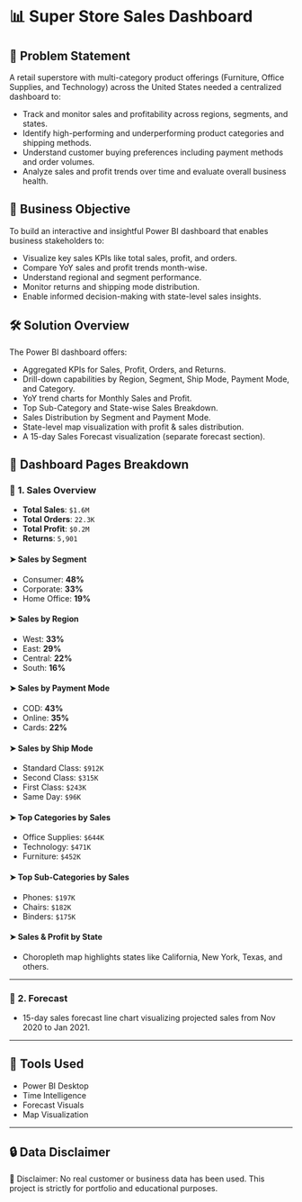 
# 📊 **Super Store Sales Dashboard**

## 🧩 **Problem Statement**
A retail superstore with multi-category product offerings (Furniture, Office Supplies, and Technology) across the United States needed a centralized dashboard to:

- Track and monitor sales and profitability across regions, segments, and states.
- Identify high-performing and underperforming product categories and shipping methods.
- Understand customer buying preferences including payment methods and order volumes.
- Analyze sales and profit trends over time and evaluate overall business health.

## 🎯 **Business Objective**
To build an interactive and insightful Power BI dashboard that enables business stakeholders to:

- Visualize key sales KPIs like total sales, profit, and orders.
- Compare YoY sales and profit trends month-wise.
- Understand regional and segment performance.
- Monitor returns and shipping mode distribution.
- Enable informed decision-making with state-level sales insights.

## 🛠️ **Solution Overview**
The Power BI dashboard offers:

- Aggregated KPIs for Sales, Profit, Orders, and Returns.
- Drill-down capabilities by Region, Segment, Ship Mode, Payment Mode, and Category.
- YoY trend charts for Monthly Sales and Profit.
- Top Sub-Category and State-wise Sales Breakdown.
- Sales Distribution by Segment and Payment Mode.
- State-level map visualization with profit & sales distribution.
- A 15-day Sales Forecast visualization (separate forecast section).

## 📁 **Dashboard Pages Breakdown**

### 🔹 **1. Sales Overview**
- **Total Sales**: `$1.6M`  
- **Total Orders**: `22.3K`  
- **Total Profit**: `$0.2M`  
- **Returns**: `5,901`

#### ➤ Sales by Segment
- Consumer: **48%**
- Corporate: **33%**
- Home Office: **19%**

#### ➤ Sales by Region
- West: **33%**
- East: **29%**
- Central: **22%**
- South: **16%**

#### ➤ Sales by Payment Mode
- COD: **43%**
- Online: **35%**
- Cards: **22%**

#### ➤ Sales by Ship Mode
- Standard Class: `$912K`
- Second Class: `$315K`
- First Class: `$243K`
- Same Day: `$96K`

#### ➤ Top Categories by Sales
- Office Supplies: `$644K`
- Technology: `$471K`
- Furniture: `$452K`

#### ➤ Top Sub-Categories by Sales
- Phones: `$197K`
- Chairs: `$182K`
- Binders: `$175K`

#### ➤ Sales & Profit by State
- Choropleth map highlights states like California, New York, Texas, and others.

---

### 🔹 **2. Forecast**
- 15-day sales forecast line chart visualizing projected sales from Nov 2020 to Jan 2021.

---

## 🧮 **Tools Used**
- Power BI Desktop 
- Time Intelligence  
- Forecast Visuals  
- Map Visualization  

---

## 🔒 Data Disclaimer
📌 Disclaimer: No real customer or business data has been used. This project is strictly for portfolio and educational purposes.
